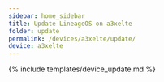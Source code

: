 ```yaml
---
sidebar: home_sidebar
title: Update LineageOS on a3xelte
folder: update
permalink: /devices/a3xelte/update/
device: a3xelte
---
```

{% include templates/device_update.md %}

